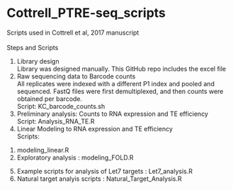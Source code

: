 # Cottrell_PTRE-seq_scripts
Scripts used in Cottrell et al, 2017 manuscript<br /><br />
Steps and Scripts
1. Library design 
<br /> Library was designed manually. This GitHub repo includes the excel file
2. Raw sequencing data to Barcode counts<br />
All replicates were indexed with a different P1 index and pooled and sequenced. FastQ files were first demultiplexed, and then counts were obtained per barcode. <br />Script: KC_barcode_counts.sh
3. Preliminary analysis: Counts to RNA expression and TE efficiency
<br />Script: Analysis_RNA_TE.R
4. Linear Modeling to RNA expression and TE efficiency 
<br />Scripts: 
1) modeling_linear.R
2) Exploratory analysis : modeling_FOLD.R
5. Example scripts for analysis of Let7 targets : Let7_analysis.R
6. Natural target analyis scripts : Natural_Target_Analysis.R

